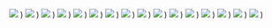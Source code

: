 

![](https://i0.wp.com/theresponsivei.com/wp-content/uploads/2015/10/giphy.gif?resize=500%2C500&ssl=1)
)
![](https://i0.wp.com/theresponsivei.com/wp-content/uploads/2015/10/giphy.gif?resize=500%2C500&ssl=1)
)
![](https://i0.wp.com/theresponsivei.com/wp-content/uploads/2015/10/giphy.gif?resize=500%2C500&ssl=1)
)
![](https://i0.wp.com/theresponsivei.com/wp-content/uploads/2015/10/giphy.gif?resize=500%2C500&ssl=1)
)
![](https://i0.wp.com/theresponsivei.com/wp-content/uploads/2015/10/giphy.gif?resize=500%2C500&ssl=1)
)
![](https://i0.wp.com/theresponsivei.com/wp-content/uploads/2015/10/giphy.gif?resize=500%2C500&ssl=1)
)
![](https://i0.wp.com/theresponsivei.com/wp-content/uploads/2015/10/giphy.gif?resize=500%2C500&ssl=1)
)
![](https://i0.wp.com/theresponsivei.com/wp-content/uploads/2015/10/giphy.gif?resize=500%2C500&ssl=1)
)
![](https://i0.wp.com/theresponsivei.com/wp-content/uploads/2015/10/giphy.gif?resize=500%2C500&ssl=1)
)
![](https://i0.wp.com/theresponsivei.com/wp-content/uploads/2015/10/giphy.gif?resize=500%2C500&ssl=1)
)
![](https://i0.wp.com/theresponsivei.com/wp-content/uploads/2015/10/giphy.gif?resize=500%2C500&ssl=1)
)
![](https://i0.wp.com/theresponsivei.com/wp-content/uploads/2015/10/giphy.gif?resize=500%2C500&ssl=1)
)
![](https://i0.wp.com/theresponsivei.com/wp-content/uploads/2015/10/giphy.gif?resize=500%2C500&ssl=1)
)
![](https://i0.wp.com/theresponsivei.com/wp-content/uploads/2015/10/giphy.gif?resize=500%2C500&ssl=1)
)
![](https://i0.wp.com/theresponsivei.com/wp-content/uploads/2015/10/giphy.gif?resize=500%2C500&ssl=1)
)
![](https://i0.wp.com/theresponsivei.com/wp-content/uploads/2015/10/giphy.gif?resize=500%2C500&ssl=1)
)
